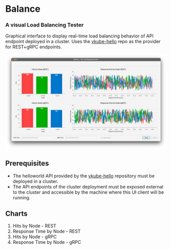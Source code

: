 # Balance
### A visual Load Balancing Tester

Graphical interface to display real-time load balancing behavior of API endpoint deployed in a cluster.
Uses the [vkube-hello](https://github.com/avermak/vkube-hello) repo as the provider for REST+gRPC endpoints.

![Runtime screenshot](docs/balance.png)

## Prerequisites
- The helloworld API provided by the [vkube-hello](https://github.com/avermak/vkube-hello) repository must be deployed
  in a cluster.
- The API endpoints of the cluster deployment must be exposed external to the cluster and accessible by the machine where this UI client will be running.


## Charts
1. Hits by Node - REST
2. Response Time by Node - REST
3. Hits by Node - gRPC
4. Response Time by Node - gRPC

